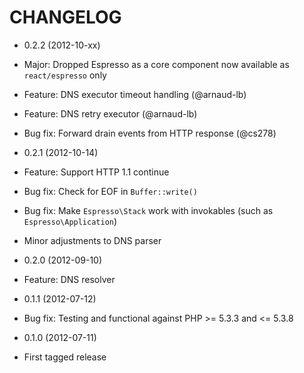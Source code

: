 CHANGELOG
=========

* 0.2.2 (2012-10-xx)

 * Major: Dropped Espresso as a core component now available as `react/espresso` only
 * Feature: DNS executor timeout handling (@arnaud-lb)
 * Feature: DNS retry executor (@arnaud-lb)
 * Bug fix: Forward drain events from HTTP response (@cs278)

* 0.2.1 (2012-10-14)

 * Feature: Support HTTP 1.1 continue
 * Bug fix: Check for EOF in `Buffer::write()`
 * Bug fix: Make `Espresso\Stack` work with invokables (such as `Espresso\Application`)
 * Minor adjustments to DNS parser

* 0.2.0 (2012-09-10)

 * Feature: DNS resolver

* 0.1.1 (2012-07-12)

 * Bug fix: Testing and functional against PHP >= 5.3.3 and <= 5.3.8

* 0.1.0 (2012-07-11)

 * First tagged release
